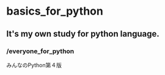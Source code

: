 # basics_for_python

## It's my own study for python language.

### /everyone_for_python
みんなのPython第４版